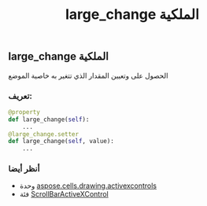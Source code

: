 ﻿---
title: large_change الملكية
second_title: Aspose.Cells for Python via .NET API المراجع
description:
type: docs
weight: 140
url: /ar/python-net/aspose.cells.drawing.activexcontrols/scrollbaractivexcontrol/large_change/
is_root: false
---
##  large_change الملكية

الحصول على وتعيين المقدار الذي تتغير به خاصية الموضع
###  تعريف:
```python
@property
def large_change(self):
    ...
@large_change.setter
def large_change(self, value):
    ...
```

###  أنظر أيضا
* وحدة [aspose.cells.drawing.activexcontrols](../../)
* فئة [ScrollBarActiveXControl](/cells/ar/python-net/aspose.cells.drawing.activexcontrols/scrollbaractivexcontrol)
